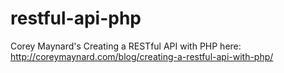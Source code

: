 # restful-api-php
Corey Maynard's Creating a RESTful API with PHP here: http://coreymaynard.com/blog/creating-a-restful-api-with-php/
